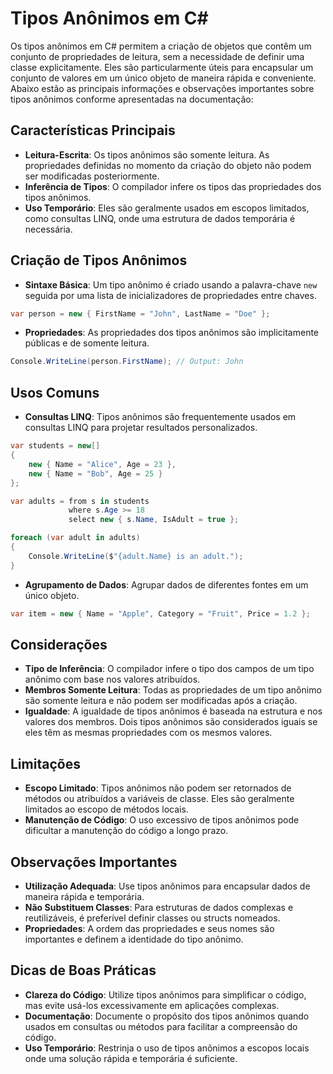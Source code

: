
# Tipos Anônimos em C#

Os tipos anônimos em C# permitem a criação de objetos que contêm um conjunto de propriedades de leitura, sem a necessidade de definir uma classe explicitamente. Eles são particularmente úteis para encapsular um conjunto de valores em um único objeto de maneira rápida e conveniente. Abaixo estão as principais informações e observações importantes sobre tipos anônimos conforme apresentadas na documentação:

## Características Principais
- **Leitura-Escrita**: Os tipos anônimos são somente leitura. As propriedades definidas no momento da criação do objeto não podem ser modificadas posteriormente.
- **Inferência de Tipos**: O compilador infere os tipos das propriedades dos tipos anônimos.
- **Uso Temporário**: Eles são geralmente usados em escopos limitados, como consultas LINQ, onde uma estrutura de dados temporária é necessária.

## Criação de Tipos Anônimos
- **Sintaxe Básica**: Um tipo anônimo é criado usando a palavra-chave `new` seguida por uma lista de inicializadores de propriedades entre chaves.
```csharp
var person = new { FirstName = "John", LastName = "Doe" };
```

- **Propriedades**: As propriedades dos tipos anônimos são implicitamente públicas e de somente leitura.
```csharp
Console.WriteLine(person.FirstName); // Output: John
```

## Usos Comuns
- **Consultas LINQ**: Tipos anônimos são frequentemente usados em consultas LINQ para projetar resultados personalizados.
```csharp
var students = new[]
{
    new { Name = "Alice", Age = 23 },
    new { Name = "Bob", Age = 25 }
};

var adults = from s in students
             where s.Age >= 18
             select new { s.Name, IsAdult = true };

foreach (var adult in adults)
{
    Console.WriteLine($"{adult.Name} is an adult.");
}
```

- **Agrupamento de Dados**: Agrupar dados de diferentes fontes em um único objeto.
```csharp
var item = new { Name = "Apple", Category = "Fruit", Price = 1.2 };
```

## Considerações
- **Tipo de Inferência**: O compilador infere o tipo dos campos de um tipo anônimo com base nos valores atribuídos.
- **Membros Somente Leitura**: Todas as propriedades de um tipo anônimo são somente leitura e não podem ser modificadas após a criação.
- **Igualdade**: A igualdade de tipos anônimos é baseada na estrutura e nos valores dos membros. Dois tipos anônimos são considerados iguais se eles têm as mesmas propriedades com os mesmos valores.

## Limitações
- **Escopo Limitado**: Tipos anônimos não podem ser retornados de métodos ou atribuídos a variáveis de classe. Eles são geralmente limitados ao escopo de métodos locais.
- **Manutenção de Código**: O uso excessivo de tipos anônimos pode dificultar a manutenção do código a longo prazo.

## Observações Importantes
- **Utilização Adequada**: Use tipos anônimos para encapsular dados de maneira rápida e temporária.
- **Não Substituem Classes**: Para estruturas de dados complexas e reutilizáveis, é preferível definir classes ou structs nomeados.
- **Propriedades**: A ordem das propriedades e seus nomes são importantes e definem a identidade do tipo anônimo.

## Dicas de Boas Práticas
- **Clareza do Código**: Utilize tipos anônimos para simplificar o código, mas evite usá-los excessivamente em aplicações complexas.
- **Documentação**: Documente o propósito dos tipos anônimos quando usados em consultas ou métodos para facilitar a compreensão do código.
- **Uso Temporário**: Restrinja o uso de tipos anônimos a escopos locais onde uma solução rápida e temporária é suficiente.
